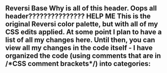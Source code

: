 Reversi Base
Why is all of this header. Oops all header??????????????? HELP ME
This is the original Reversi color palette, but with all of my CSS edits applied. 
At some point I plan to have a list of all my changes here. Until then, you can view all my changes in the code itself - I have organized the code (using comments that are in /\*CSS comment brackets*/) into categories:
- 
